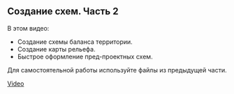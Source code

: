 ## Создание схем. Часть 2

В этом видео:

- Создание схемы баланса территории.
- Создание карты рельефа.
- Быстрое оформление пред-проектных схем.

Для самостоятельной работы используйте файлы из предыдущей части.

[Video](https://player.softculture.cc/embed/SLT/SLT_9.24.03_L2-2_Texture_Model_Diagramm_p2)
